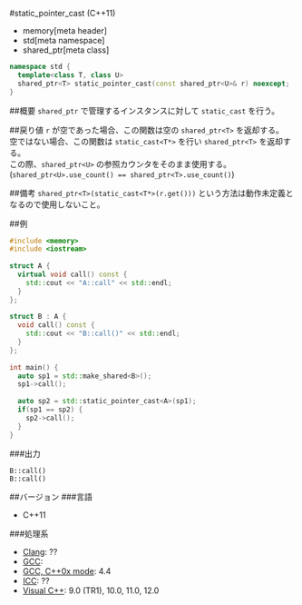 #static_pointer_cast (C++11)
* memory[meta header]
* std[meta namespace]
* shared_ptr[meta class]

```cpp
namespace std {
  template<class T, class U>
  shared_ptr<T> static_pointer_cast(const shared_ptr<U>& r) noexcept;
}
```

##概要
`shared_ptr` で管理するインスタンスに対して `static_cast` を行う。 


##戻り値
`r` が空であった場合、この関数は空の `shared_ptr<T>` を返却する。  
空ではない場合、この関数は `static_cast<T*>` を行い `shared_ptr<T>` を返却する。  
この際、`shared_ptr<U>` の参照カウンタをそのまま使用する。(`shared_ptr<U>.use_count() == shared_ptr<T>.use_count()`)


##備考
`shared_ptr<T>(static_cast<T*>(r.get()))` という方法は動作未定義となるので使用しないこと。


##例
```cpp
#include <memory>
#include <iostream>
 
struct A {
  virtual void call() const {
    std::cout << "A::call" << std::endl;
  }
};
 
struct B : A {
  void call() const {
    std::cout << "B::call()" << std::endl;
  }
};
 
int main() {
  auto sp1 = std::make_shared<B>();
  sp1->call();
 
  auto sp2 = std::static_pointer_cast<A>(sp1);
  if(sp1 == sp2) {
    sp2->call();
  }
}
```

###出力
```
B::call()
B::call()
```

##バージョン
###言語
- C++11

###処理系
- [Clang](/implementation.md#clang): ??
- [GCC](/implementation.md#gcc): 
- [GCC, C++0x mode](/implementation.md#gcc): 4.4
- [ICC](/implementation.md#icc): ??
- [Visual C++](/implementation.md#visual_cpp): 9.0 (TR1), 10.0, 11.0, 12.0


